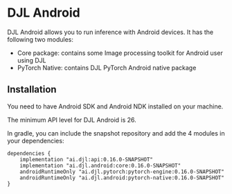 # DJL Android

DJL Android allows you to run inference with Android devices.
It has the following two modules:

- Core package: contains some Image processing toolkit for Android user using DJL
- PyTorch Native: contains DJL PyTorch Android native package

## Installation
You need to have Android SDK and Android NDK installed on your machine.

The minimum API level for DJL Android is 26.

In gradle, you can include the snapshot repository and add the 4 modules in your dependencies:

```
dependencies {
    implementation "ai.djl:api:0.16.0-SNAPSHOT"
    implementation "ai.djl.android:core:0.16.0-SNAPSHOT"
    androidRuntimeOnly "ai.djl.pytorch:pytorch-engine:0.16.0-SNAPSHOT"
    androidRuntimeOnly "ai.djl.android:pytorch-native:0.16.0-SNAPSHOT"
}
```
